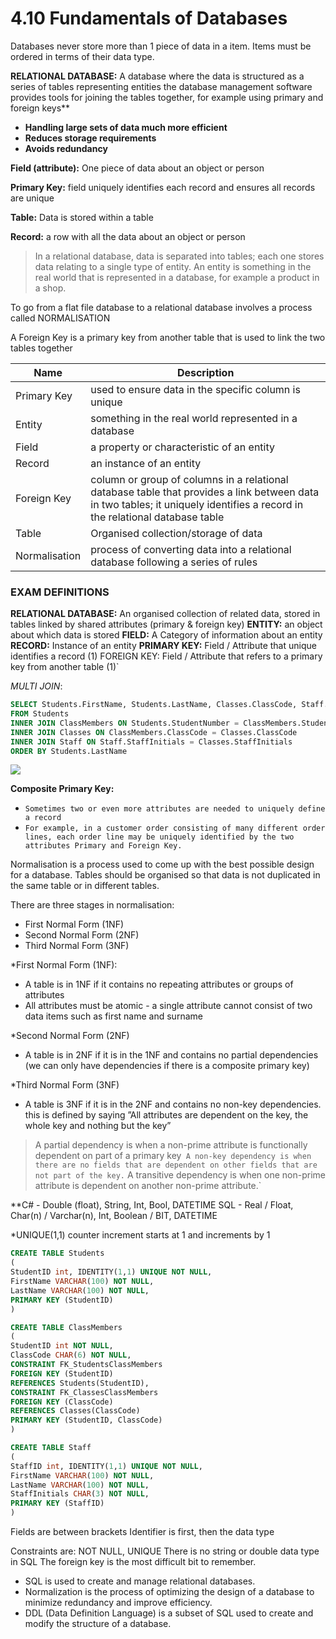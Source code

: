 # 4.10 Fundamentals of Databases

Databases never store more than 1 piece of data in a item. Items must be ordered in terms of their data type.

**RELATIONAL DATABASE:** A database where the data is structured as a series of tables representing entities the database management software provides tools for joining the tables together, for example using primary and foreign keys**

- **Handling large sets of data much more efficient**
- **Reduces storage requirements**
- **Avoids redundancy**

**Field (attribute):** One piece of data about an object or person

**Primary Key:** field uniquely identifies each record and ensures all records are unique

**Table:** Data is stored within a table

**Record:** a row with all the data about an object or person

>In a relational database, data is separated into tables; each one stores data relating to a single type of entity. An entity is something in the real world that is represented in a database, for example a product in a shop.

To go from a flat file database to a relational database involves a process called NORMALISATION

A Foreign Key is a primary key from another table that is used to link the two tables together

| Name          | Description                                                                                                                                                                 | 
| ------------- | --------------------------------------------------------------------------------------------------------------------------------------------------------------------------- | 
| Primary Key   | used to ensure data in the specific column is unique                                                                                                                        |     
| Entity        | something in the real world represented in a database                                                                                                                       |     
| Field         | a property or characteristic of an entity                                                                                                                                   |     
| Record        | an instance of an entity                                                                                                                                                    |     
| Foreign Key   | column or group of columns in a relational database table that provides a link between data in two tables; it uniquely identifies a record in the relational database table |     
| Table         | Organised collection/storage of data                                                                                                                                        |
| Normalisation | process of converting data into a relational database following a series of rules                                                                                           |                                                                                                                                                                            |     |     |


### EXAM DEFINITIONS
**RELATIONAL DATABASE:** An organised collection of related data, stored in tables linked by shared attributes (primary & foreign key) 
**ENTITY:** an object about which data is stored
**FIELD:** A Category of information about an entity 
**RECORD:** Instance of an entity 
**PRIMARY KEY:** Field / Attribute that unique identifies a record (1) FOREIGN KEY: Field / Attribute that refers to a primary key from another table (1)`

*MULTI JOIN*:
```sql
SELECT Students.FirstName, Students.LastName, Classes.ClassCode, Staff.StaffInitials, Staff.FirstName, Staff.LastName
FROM Students
INNER JOIN ClassMembers ON Students.StudentNumber = ClassMembers.StudentNumber
INNER JOIN Classes ON ClassMembers.ClassCode = Classes.ClassCode
INNER JOIN Staff ON Staff.StaffInitials = Classes.StaffInitials
ORDER BY Students.LastName
```

![](https://uc23f274f2dfdc53c5c90e4b2b46.previews.dropboxusercontent.com/p/thumb/ACGdUH40y00JlVTuT9rzJX1huBYD4IWZabCgMiiImW1_3O52FfV6nWvJxu_337bs9mlXRTz_DUJZMvCcOUQ6EIj8ReJ_Nyw7eRoGGrzd2zqZXTG2tubZe7mPIqBRzdOyKvRxPNVdhrKxCjHuXDjJFDvXQm790QLWSGLkfTz3jfkgvXHXghDxT-yzDncLx2z99sKWA43d3yTbOxXnnoVNIEiMGCpRuoAYIP2bAiv8_9T1qX6MqjRew4rlLDvVFJAShcpGZoG_kPDWRjrpXwgt5GKVkTCglL--5hAs79176K4tkWUImbGw0C9WNTK4bAZC0gNPQshu51tH25Ls--4JoCpSyI9GKXozn4yIbqYcuLGL76J77w-Zs2nMVHvbtTn972E/p.png)

**Composite Primary Key:**
- `Sometimes two or even more attributes are needed to uniquely define a record`
- `For example, in a customer order consisting of many different order lines, each order line may be uniquely identified by the two attributes Primary and Foreign Key.`

Normalisation is a process used to come up with the best possible design for a database.
Tables should be organised so that data is not duplicated in the same table or in different tables.

There are three stages in normalisation:
- First Normal Form (1NF)
- Second Normal Form (2NF)
- Third Normal Form (3NF)

*First Normal Form (1NF):
- A table is in 1NF if it contains no repeating attributes or groups of attributes
- All attributes must be atomic - a single attribute cannot consist of two data items such as first name and surname

*Second Normal Form (2NF)
- A table is in 2NF if it is in the 1NF and contains no partial dependencies (we can only have dependencies if there is a composite primary key)

*Third Normal Form (3NF)
- A table is 3NF if it is in the 2NF and contains no non-key dependencies. this is defined by saying ”All attributes are dependent on the key, the whole key and nothing but the key”

>A partial dependency is when a non-prime attribute is functionally dependent on part of a primary key`
>A non-key dependency is when there are no fields that are dependent on other fields that are not part of the key.`
>A transitive dependency is when one non-prime attribute is dependent on another non-prime attribute.`

**C# - Double (float), String, Int, Bool, DATETIME 
SQL - Real / Float, Char(n) / Varchar(n), Int, Boolean / BIT, DATETIME

*UNIQUE(1,1) counter increment starts at 1 and increments by 1 
```sql
CREATE TABLE Students
(
StudentID int, IDENTITY(1,1) UNIQUE NOT NULL,
FirstName VARCHAR(100) NOT NULL,
LastName VARCHAR(100) NOT NULL,
PRIMARY KEY (StudentID)
)

CREATE TABLE ClassMembers
(
StudentID int NOT NULL,
ClassCode CHAR(6) NOT NULL,
CONSTRAINT FK_StudentsClassMembers
FOREIGN KEY (StudentID)
REFERENCES Students(StudentID),
CONSTRAINT FK_ClassesClassMembers
FOREIGN KEY (ClassCode)
REFERENCES Classes(ClassCode)
PRIMARY KEY (StudentID, ClassCode)
)

CREATE TABLE Staff
(
StaffID int, IDENTITY(1,1) UNIQUE NOT NULL,
FirstName VARCHAR(100) NOT NULL,
LastName VARCHAR(100) NOT NULL,
StaffInitials CHAR(3) NOT NULL,
PRIMARY KEY (StaffID)
) 
```

Fields are between brackets Identifier is first, then the data type

Constraints are: NOT NULL, UNIQUE There is no string or double data type in SQL The foreign key is the most difficult bit to remember.
- SQL is used to create and manage relational databases.
- Normalization is the process of optimizing the design of a database to minimize redundancy and improve efficiency.
- DDL (Data Definition Language) is a subset of SQL used to create and modify the structure of a database.

